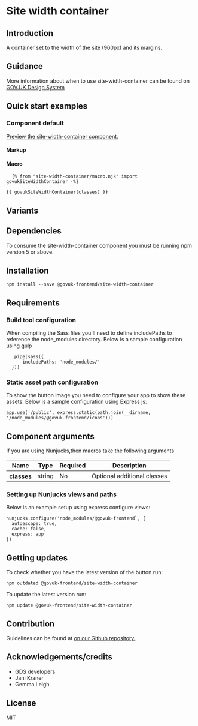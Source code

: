 # Site width container

## Introduction

A container set to the width of the site (960px) and its margins.

## Guidance

More information about when to use site-width-container can be found on [GOV.UK Design System](http://www.linktodesignsystem.com/site-width-container "Link to read guidance on the use of site-width-container on Gov.uk Design system website")

## Quick start examples

### Component default

[Preview the site-width-container component.](http://govuk-frontend-review.herokuapp.com/components/site-width-container/preview)

#### Markup

#### Macro

      {% from "site-width-container/macro.njk" import govukSiteWidthContainer -%}

    {{ govukSiteWidthContainer(classes) }}

## Variants

## Dependencies

To consume the site-width-container component you must be running npm version 5 or above.

## Installation

    npm install --save @govuk-frontend/site-width-container

## Requirements

### Build tool configuration

When compiling the Sass files you'll need to define includePaths to reference the node_modules directory. Below is a sample configuration using gulp

      .pipe(sass({
          includePaths: 'node_modules/'
      }))

### Static asset path configuration

To show the button image you need to configure your app to show these assets. Below is a sample configuration using Express js:

    app.use('/public', express.static(path.join(__dirname, '/node_modules/@govuk-frontend/icons')))

## Component arguments

If you are using Nunjucks,then macros take the following arguments

<div>

<table class="govuk-c-table">

<thead class="govuk-c-table__head">

<tr class="govuk-c-table__row">

<th class="govuk-c-table__header" scope="col">Name</th>

<th class="govuk-c-table__header" scope="col">Type</th>

<th class="govuk-c-table__header" scope="col">Required</th>

<th class="govuk-c-table__header" scope="col">Description</th>

</tr>

</thead>

<tbody class="govuk-c-table__body">

<tr class="govuk-c-table__row">

<th class="govuk-c-table__header" scope="row">classes</th>

<td class="govuk-c-table__cell ">string</td>

<td class="govuk-c-table__cell ">No</td>

<td class="govuk-c-table__cell ">Optional additional classes</td>

</tr>

</tbody>

</table>

</div>

### Setting up Nunjucks views and paths

Below is an example setup using express configure views:

    nunjucks.configure('node_modules/@govuk-frontend`, {
      autoescape: true,
      cache: false,
      express: app
    })

## Getting updates

To check whether you have the latest version of the button run:

    npm outdated @govuk-frontend/site-width-container

To update the latest version run:

    npm update @govuk-frontend/site-width-container

## Contribution

Guidelines can be found at [on our Github repository.](https://github.com/alphagov/govuk-frontend/blob/master/CONTRIBUTING.md "link to contributing guidelines on our github repository")

## Acknowledgements/credits

*   GDS developers
*   Jani Kraner
*   Gemma Leigh

## License

MIT